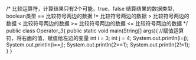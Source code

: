/*
	比较运算符，计算结果只有2个可能，true，false
	结算结果的数据类型，boolean类型
	== 比较符号两边的数据
	!= 比较符号两边的数据
	>  比较符号两边的数据
	<  比较符号两边的数据
	>= 比较符号两边的数据
	<= 比较符号两边的数据
*/
public class Operator_3{
	public static void main(String[] args){
		//赋值运算符，将右面的值，赋值给左边的变量
		int i = 3;
		int j = 4;
		System.out.println(i=j);
		System.out.println(i==j);
		System.out.println(2==1);
		System.out.println(2!=1);
	}
}
